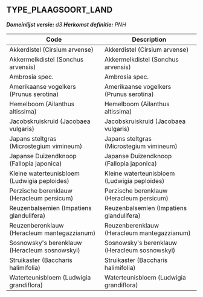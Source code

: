 ## TYPE_PLAAGSOORT_LAND

*__Domeinlijst versie:__ d3*
*__Herkomst definitie:__ PNH*

|__Code__ |__Description__	|
|	---	|	---	|
| Akkerdistel (Cirsium arvense) | Akkerdistel (Cirsium arvense) |
| Akkermelkdistel (Sonchus arvensis) | Akkermelkdistel (Sonchus arvensis) |
| Ambrosia spec. | Ambrosia spec. |
| Amerikaanse vogelkers (Prunus serotina) | Amerikaanse vogelkers (Prunus serotina) |
| Hemelboom (Ailanthus altissima) | Hemelboom (Ailanthus altissima) |
| Jacobskruiskruid (Jacobaea vulgaris) | Jacobskruiskruid (Jacobaea vulgaris) |
| Japans steltgras (Microstegium vimineum) | Japans steltgras (Microstegium vimineum) |
| Japanse Duizendknoop (Fallopia japonica) | Japanse Duizendknoop (Fallopia japonica) |
| Kleine waterteunisbloem (Ludwigia peploides) | Kleine waterteunisbloem (Ludwigia peploides) |
| Perzische berenklauw (Heracleum persicum) | Perzische berenklauw (Heracleum persicum) |
| Reuzenbalsemien (Impatiens glandulifera) | Reuzenbalsemien (Impatiens glandulifera) |
| Reuzenberenklauw (Heracleum mantegazzianum) | Reuzenberenklauw (Heracleum mantegazzianum) |
| Sosnowsky's berenklauw (Heracleum sosnowskyi) | Sosnowsky's berenklauw (Heracleum sosnowskyi) |
| Struikaster (Baccharis halimifolia) | Struikaster (Baccharis halimifolia) |
| Waterteunisbloem (Ludwigia grandiflora) | Waterteunisbloem (Ludwigia grandiflora) |
